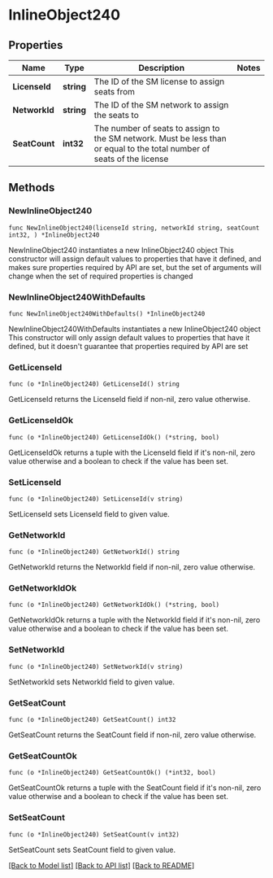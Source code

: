 # InlineObject240

## Properties

Name | Type | Description | Notes
------------ | ------------- | ------------- | -------------
**LicenseId** | **string** | The ID of the SM license to assign seats from | 
**NetworkId** | **string** | The ID of the SM network to assign the seats to | 
**SeatCount** | **int32** | The number of seats to assign to the SM network. Must be less than or equal to the total number of seats of the license | 

## Methods

### NewInlineObject240

`func NewInlineObject240(licenseId string, networkId string, seatCount int32, ) *InlineObject240`

NewInlineObject240 instantiates a new InlineObject240 object
This constructor will assign default values to properties that have it defined,
and makes sure properties required by API are set, but the set of arguments
will change when the set of required properties is changed

### NewInlineObject240WithDefaults

`func NewInlineObject240WithDefaults() *InlineObject240`

NewInlineObject240WithDefaults instantiates a new InlineObject240 object
This constructor will only assign default values to properties that have it defined,
but it doesn't guarantee that properties required by API are set

### GetLicenseId

`func (o *InlineObject240) GetLicenseId() string`

GetLicenseId returns the LicenseId field if non-nil, zero value otherwise.

### GetLicenseIdOk

`func (o *InlineObject240) GetLicenseIdOk() (*string, bool)`

GetLicenseIdOk returns a tuple with the LicenseId field if it's non-nil, zero value otherwise
and a boolean to check if the value has been set.

### SetLicenseId

`func (o *InlineObject240) SetLicenseId(v string)`

SetLicenseId sets LicenseId field to given value.


### GetNetworkId

`func (o *InlineObject240) GetNetworkId() string`

GetNetworkId returns the NetworkId field if non-nil, zero value otherwise.

### GetNetworkIdOk

`func (o *InlineObject240) GetNetworkIdOk() (*string, bool)`

GetNetworkIdOk returns a tuple with the NetworkId field if it's non-nil, zero value otherwise
and a boolean to check if the value has been set.

### SetNetworkId

`func (o *InlineObject240) SetNetworkId(v string)`

SetNetworkId sets NetworkId field to given value.


### GetSeatCount

`func (o *InlineObject240) GetSeatCount() int32`

GetSeatCount returns the SeatCount field if non-nil, zero value otherwise.

### GetSeatCountOk

`func (o *InlineObject240) GetSeatCountOk() (*int32, bool)`

GetSeatCountOk returns a tuple with the SeatCount field if it's non-nil, zero value otherwise
and a boolean to check if the value has been set.

### SetSeatCount

`func (o *InlineObject240) SetSeatCount(v int32)`

SetSeatCount sets SeatCount field to given value.



[[Back to Model list]](../README.md#documentation-for-models) [[Back to API list]](../README.md#documentation-for-api-endpoints) [[Back to README]](../README.md)


